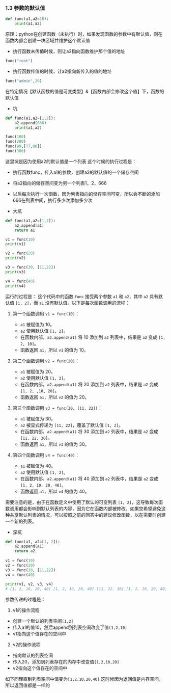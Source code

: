 ### 1.3 参数的默认值

```python
def func(a1,a2=18):  
    print(a1,a2)
```

原理：python在创建函数（未执行）时，如果发现函数的参数中有默认值，则在函数内部会创建一块区域并维护这个默认值

- 执行函数未传值时候，则让a2指向函数维护那个值的地址
```python
func("root")
```
- 执行函数传值的时候，让a2指向新传入的值的地址
```python
func("admin",20)
```

在特定情况【默认函数的值是可变类型】&【函数内部会修改这个值】下，函数的默认值

- 坑
```python
def func(a1,a2=[1,2]):
	a2.append(666)
	print(a1,a2)

func(100)
func(200)
func(99,[77,88])
func(300)
```
这里坑是因为使用a2的默认值是一个列表
这个时候的执行过程是：
- 执行函数func，传入a1的参数，创建a2的默认值的一个储存空间
- 将a2指向的储存空间变为另一个列表1，2，666
- 以后每次执行一次函数，因为列表指向的储存空间可变，所以会不断的添加666在列表中间，执行多少次添加多少次


- 大坑
```python
def func(a1,a2=[1,2]):
	a2.append(a1)
	return a1

v1 = func(10)
print(v1)

v2 = func(20)
print(v2)

v3 = func(30, [11,22])
print(v3)

v4 = func(40)
print(v4)
```

运行的过程是：
这个代码中的函数 `func` 接受两个参数 `a1` 和 `a2`，其中 `a2` 具有默认值 `[1, 2]`，而 `a1` 没有默认值。以下是每次函数调用的流程：

1. 第一个函数调用 `v1 = func(10)`：
   - `a1` 被赋值为 10。
   - `a2` 使用默认值 `[1, 2]`。
   - 在函数内部，`a2.append(a1)` 将 10 添加到 `a2` 列表中，结果是 `a2` 变成 `[1, 2, 10]`。
   - 函数返回 `a1`，所以 `v1` 的值为 10。

2. 第二个函数调用 `v2 = func(20)`：
   - `a1` 被赋值为 20。
   - `a2` 使用默认值 `[1, 2]`。
   - 在函数内部，`a2.append(a1)` 将 20 添加到 `a2` 列表中，结果是 `a2` 变成 `[1, 2, ,10, 20]`。
   - 函数返回 `a1`，所以 `v2` 的值为 20。

3. 第三个函数调用 `v3 = func(30, [11, 22])`：
   - `a1` 被赋值为 30。
   - `a2` 被显式传递为 `[11, 22]`，覆盖了默认值 `[1, 2]`。
   - 在函数内部，`a2.append(a1)` 将 30 添加到 `a2` 列表中，结果是 `a2` 变成 `[11, 22, 30]`。
   - 函数返回 `a1`，所以 `v3` 的值为 30。

4. 第四个函数调用 `v4 = func(40)`：
   - `a1` 被赋值为 40。
   - `a2` 使用默认值 `[1, 2]`。
   - 在函数内部，`a2.append(a1)` 将 40 添加到 `a2` 列表中，结果是 `a2` 变成 `[1, 2, 10, 20, 40]`。
   - 函数返回 `a1`，所以 `v4` 的值为 40。

需要注意的是，由于在函数定义中使用了默认的可变列表 `[1, 2]`，这导致每次函数调用都会影响到默认列表的内容，因为它在函数内部被修改。如果您希望避免这种共享默认列表的情况，可以按照之前的回答中的建议修改函数，以在需要时创建一个新的列表。


- 深坑

```python
def func(a1, a2=[1, 2]):  
    a2.append(a1)  
    return a2  
  
v1 = func(10)  
v2 = func(20)  
v3 = func(30, [11,22])  
v4 = func(40)  
  
print(v1, v2, v3, v4)   
# [1, 2, 10, 20, 40] [1, 2, 10, 20, 40] [11, 22, 30] [1, 2, 10, 20, 40]
```

参数传递的过程是：

1. v1的操作流程
- 创建一个默认的列表空间`[1,2]`
- 传入a1的值10，然后append到列表空间改变了值`[1,2,10]`
- v1指向这个值存在的空间中

2. v2的操作流程
- 指向默认的列表空间
- 传入20，添加到列表存在的内存中改变值`[1,2,10,20]`
- v2指向这个值存在的空间中

如下同理直到列表空间中值变为`[1,2,10,20,40]`
这时候因为返回值是内存空间，所以返回值都是一样的

